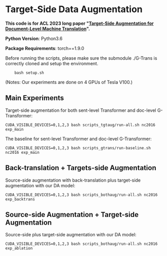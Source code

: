# Target-Side Data Augmentation

**This code is for ACL 2023 long paper "[Target-Side Augmentation for Document-Level Machine Translation](https://arxiv.org/abs/2305.04505)".**

**Python Version**: Python3.6

**Package Requirements**: torch==1.9.0

Before running the scripts, please make sure the submodule ./G-Trans is correctly cloned and setup the environment.
```
    bash setup.sh
```
(Notes: Our experiments are done on 4 GPUs of Tesla V100.)

## Main Experiments

Target-side augmentation for both sent-level Transformer and doc-level G-Transformer:
```
CUDA_VISIBLE_DEVICES=0,1,2,3 bash scripts_tgtaug/run-all.sh nc2016 exp_main
```

The baseline for sent-level Transformer and doc-level G-Transformer:
```
CUDA_VISIBLE_DEVICES=0,1,2,3 bash scripts_gtrans/run-baseline.sh nc2016 exp_main
```

## Back-translation + Targets-side Augmentation
Source-side augmentation with back-translation plus target-side augmentation with our DA model:
```
CUDA_VISIBLE_DEVICES=0,1,2,3 bash scripts_bothaug/run-all.sh nc2016 exp_backtrans
```

## Source-side Augmentation + Target-side Augmentation 
Source-side plus target-side augmentation with our DA model:
```
CUDA_VISIBLE_DEVICES=0,1,2,3 bash scripts_bothaug/run-all.sh nc2016 exp_ablation
```
